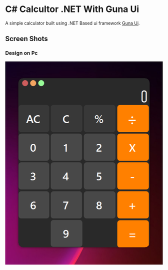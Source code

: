 # C# Calcultor .NET With Guna Ui
A simple calculator built using .NET Based ui framework [Guna Ui](https://www.gunaui.com). 

## Screen Shots
### Design on Pc
![Design](Preview.png)
